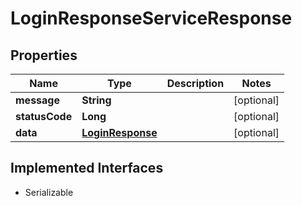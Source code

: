 

# LoginResponseServiceResponse


## Properties

Name | Type | Description | Notes
------------ | ------------- | ------------- | -------------
**message** | **String** |  |  [optional]
**statusCode** | **Long** |  |  [optional]
**data** | [**LoginResponse**](LoginResponse.md) |  |  [optional]


## Implemented Interfaces

* Serializable


